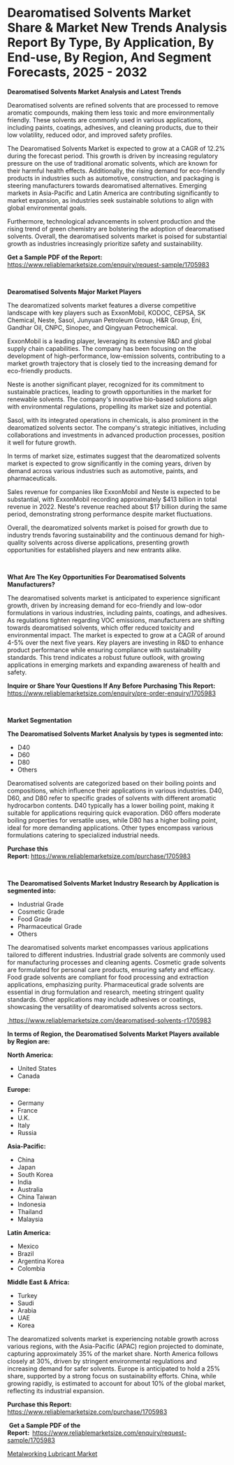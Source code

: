 <p><h1>Dearomatised Solvents Market Share & Market New Trends Analysis Report By Type, By Application, By End-use, By Region, And Segment Forecasts, 2025 - 2032</h1></p><p><strong>Dearomatised Solvents Market Analysis and Latest Trends</strong></p>
<p><p>Dearomatised solvents are refined solvents that are processed to remove aromatic compounds, making them less toxic and more environmentally friendly. These solvents are commonly used in various applications, including paints, coatings, adhesives, and cleaning products, due to their low volatility, reduced odor, and improved safety profiles.</p><p>The Dearomatised Solvents Market is expected to grow at a CAGR of 12.2% during the forecast period. This growth is driven by increasing regulatory pressure on the use of traditional aromatic solvents, which are known for their harmful health effects. Additionally, the rising demand for eco-friendly products in industries such as automotive, construction, and packaging is steering manufacturers towards dearomatised alternatives. Emerging markets in Asia-Pacific and Latin America are contributing significantly to market expansion, as industries seek sustainable solutions to align with global environmental goals. </p><p>Furthermore, technological advancements in solvent production and the rising trend of green chemistry are bolstering the adoption of dearomatised solvents. Overall, the dearomatised solvents market is poised for substantial growth as industries increasingly prioritize safety and sustainability.</p></p>
<p><strong>Get a Sample PDF of the Report:&nbsp;</strong> <a href="https://www.reliablemarketsize.com/enquiry/request-sample/1705983?utm_campaign=1911&utm_medium=2&utm_source=Github&utm_content=ia&utm_term=10012025&utm_id=dearomatised-solvents">https://www.reliablemarketsize.com/enquiry/request-sample/1705983</a></p>
<p>&nbsp;</p>
<p><strong>Dearomatised Solvents Major Market Players</strong></p>
<p><p>The dearomatized solvents market features a diverse competitive landscape with key players such as ExxonMobil, KODOC, CEPSA, SK Chemical, Neste, Sasol, Junyuan Petroleum Group, H&R Group, Eni, Gandhar Oil, CNPC, Sinopec, and Qingyuan Petrochemical. </p><p>ExxonMobil is a leading player, leveraging its extensive R&D and global supply chain capabilities. The company has been focusing on the development of high-performance, low-emission solvents, contributing to a market growth trajectory that is closely tied to the increasing demand for eco-friendly products. </p><p>Neste is another significant player, recognized for its commitment to sustainable practices, leading to growth opportunities in the market for renewable solvents. The company's innovative bio-based solutions align with environmental regulations, propelling its market size and potential.</p><p>Sasol, with its integrated operations in chemicals, is also prominent in the dearomatized solvents sector. The company's strategic initiatives, including collaborations and investments in advanced production processes, position it well for future growth.</p><p>In terms of market size, estimates suggest that the dearomatized solvents market is expected to grow significantly in the coming years, driven by demand across various industries such as automotive, paints, and pharmaceuticals. </p><p>Sales revenue for companies like ExxonMobil and Neste is expected to be substantial, with ExxonMobil recording approximately $413 billion in total revenue in 2022. Neste's revenue reached about $17 billion during the same period, demonstrating strong performance despite market fluctuations.</p><p>Overall, the dearomatized solvents market is poised for growth due to industry trends favoring sustainability and the continuous demand for high-quality solvents across diverse applications, presenting growth opportunities for established players and new entrants alike.</p></p>
<p>&nbsp;</p>
<p><strong>What Are The Key Opportunities For Dearomatised Solvents Manufacturers?</strong></p>
<p><p>The dearomatised solvents market is anticipated to experience significant growth, driven by increasing demand for eco-friendly and low-odor formulations in various industries, including paints, coatings, and adhesives. As regulations tighten regarding VOC emissions, manufacturers are shifting towards dearomatised solvents, which offer reduced toxicity and environmental impact. The market is expected to grow at a CAGR of around 4-5% over the next five years. Key players are investing in R&D to enhance product performance while ensuring compliance with sustainability standards. This trend indicates a robust future outlook, with growing applications in emerging markets and expanding awareness of health and safety.</p></p>
<p><strong>Inquire or Share Your Questions If Any Before Purchasing This Report:</strong> <a href="https://www.reliablemarketsize.com/enquiry/pre-order-enquiry/1705983?utm_campaign=1911&utm_medium=2&utm_source=Github&utm_content=ia&utm_term=10012025&utm_id=dearomatised-solvents">https://www.reliablemarketsize.com/enquiry/pre-order-enquiry/1705983</a></p>
<p>&nbsp;</p>
<p><strong>Market Segmentation</strong></p>
<p><strong>The Dearomatised Solvents Market Analysis by types is segmented into:</strong></p>
<p><ul><li>D40</li><li>D60</li><li>D80</li><li>Others</li></ul></p>
<p><p>Dearomatised solvents are categorized based on their boiling points and compositions, which influence their applications in various industries. D40, D60, and D80 refer to specific grades of solvents with different aromatic hydrocarbon contents. D40 typically has a lower boiling point, making it suitable for applications requiring quick evaporation. D60 offers moderate boiling properties for versatile uses, while D80 has a higher boiling point, ideal for more demanding applications. Other types encompass various formulations catering to specialized industrial needs.</p></p>
<p><strong>Purchase this Report:&nbsp;</strong><a href="https://www.reliablemarketsize.com/purchase/1705983?utm_campaign=1911&utm_medium=2&utm_source=Github&utm_content=ia&utm_term=10012025&utm_id=dearomatised-solvents">https://www.reliablemarketsize.com/purchase/1705983</a></p>
<p>&nbsp;</p>
<p><strong>The Dearomatised Solvents Market Industry Research by Application is segmented into:</strong></p>
<p><ul><li>Industrial Grade</li><li>Cosmetic Grade</li><li>Food Grade</li><li>Pharmaceutical Grade</li><li>Others</li></ul></p>
<p><p>The dearomatised solvents market encompasses various applications tailored to different industries. Industrial grade solvents are commonly used for manufacturing processes and cleaning agents. Cosmetic grade solvents are formulated for personal care products, ensuring safety and efficacy. Food grade solvents are compliant for food processing and extraction applications, emphasizing purity. Pharmaceutical grade solvents are essential in drug formulation and research, meeting stringent quality standards. Other applications may include adhesives or coatings, showcasing the versatility of dearomatised solvents across sectors.</p></p>
<p><a href="https://www.reliablemarketsize.com/dearomatised-solvents-r1705983?utm_campaign=1911&utm_medium=2&utm_source=Github&utm_content=ia&utm_term=10012025&utm_id=dearomatised-solvents">&nbsp;https://www.reliablemarketsize.com/dearomatised-solvents-r1705983</a></p>
<p><strong>In terms of Region, the Dearomatised Solvents Market Players available by Region are:</strong></p>
<p>
    <p> <strong> North America: </strong>
        <ul>
            <li>United States</li>
            <li>Canada</li>
        </ul>
        </p> 
    <p> <strong> Europe: </strong>
        <ul>
            <li>Germany</li>
            <li>France</li>
            <li>U.K.</li>
            <li>Italy</li>
            <li>Russia</li>
        </ul>
        </p> 
    <p> <strong> Asia-Pacific: </strong>
        <ul>
            <li>China</li>
            <li>Japan</li>
            <li>South Korea</li>
            <li>India</li>
            <li>Australia</li>
            <li>China Taiwan</li>
            <li>Indonesia</li>
            <li>Thailand</li>
            <li>Malaysia</li>
        </ul>
        </p> 
    <p> <strong> Latin America: </strong>
        <ul>
            <li>Mexico</li>
            <li>Brazil</li>
            <li>Argentina Korea</li>
            <li>Colombia</li>
        </ul>
        </p> 
    <p> <strong> Middle East & Africa: </strong>
        <ul>
            <li>Turkey</li>
            <li>Saudi</li>
            <li>Arabia</li>
            <li>UAE</li>
            <li>Korea</li>
        </ul>
    </p>
    </p>
<p><p>The dearomatized solvents market is experiencing notable growth across various regions, with the Asia-Pacific (APAC) region projected to dominate, capturing approximately 35% of the market share. North America follows closely at 30%, driven by stringent environmental regulations and increasing demand for safer solvents. Europe is anticipated to hold a 25% share, supported by a strong focus on sustainability efforts. China, while growing rapidly, is estimated to account for about 10% of the global market, reflecting its industrial expansion.</p></p>
<p><strong>Purchase this Report: </strong><a href="https://www.reliablemarketsize.com/purchase/1705983?utm_campaign=1911&utm_medium=2&utm_source=Github&utm_content=ia&utm_term=10012025&utm_id=dearomatised-solvents">https://www.reliablemarketsize.com/purchase/1705983</a></p>
<p>&nbsp;<strong>Get a Sample PDF of the Report:&nbsp;&nbsp;</strong><a href="https://www.reliablemarketsize.com/enquiry/request-sample/1705983?utm_campaign=1911&utm_medium=2&utm_source=Github&utm_content=ia&utm_term=10012025&utm_id=dearomatised-solvents">https://www.reliablemarketsize.com/enquiry/request-sample/1705983</a></p>
<p><strong></strong></p>
<p><p><a href="https://github.com/gulaimolin/Market-Research-Report-List-7/blob/main/metalworking-lubricant-market.md?utm_campaign=1911&utm_medium=2&utm_source=Github&utm_content=ia&utm_term=10012025&utm_id=dearomatised-solvents">Metalworking Lubricant Market</a></p></p>